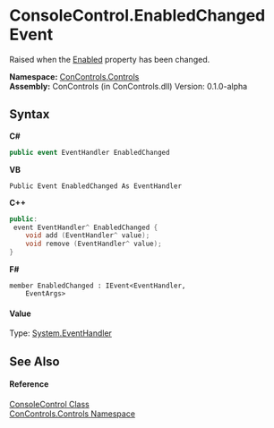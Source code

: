 # ConsoleControl.EnabledChanged Event
 

Raised when the <a href="71b06d3f-d678-195b-1ecf-e93b12636252">Enabled</a> property has been changed.

**Namespace:**&nbsp;<a href="8161a036-2926-0ace-99d3-20346d250e3b">ConControls.Controls</a><br />**Assembly:**&nbsp;ConControls (in ConControls.dll) Version: 0.1.0-alpha

## Syntax

**C#**<br />
``` C#
public event EventHandler EnabledChanged
```

**VB**<br />
``` VB
Public Event EnabledChanged As EventHandler
```

**C++**<br />
``` C++
public:
 event EventHandler^ EnabledChanged {
	void add (EventHandler^ value);
	void remove (EventHandler^ value);
}
```

**F#**<br />
``` F#
member EnabledChanged : IEvent<EventHandler,
    EventArgs>

```


#### Value
Type: <a href="https://docs.microsoft.com/dotnet/api/system.eventhandler" target="_blank">System.EventHandler</a>

## See Also


#### Reference
<a href="eae0acea-bdd1-dc08-7fda-dcd25c5f2082">ConsoleControl Class</a><br /><a href="8161a036-2926-0ace-99d3-20346d250e3b">ConControls.Controls Namespace</a><br />